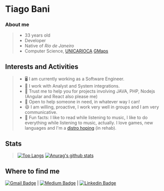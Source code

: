 # Tiago Bani 
### About me 

> * 33 years old
> * Developer
> * Native of *Rio de Janeiro*
> * Computer Science, 
[UNICARIOCA](https://unicarioca.edu.br/)
[GMaps](https://www.google.com.br/maps/place/UniCarioca/@-22.926347,-43.2119852,17z/data=!3m1!4b1!4m5!3m4!1s0x997fb24a7ef231:0x548e9e1c757e54dc!8m2!3d-22.926352!4d-43.2097965)

## Interests and Activities

> - :desktop_computer: I am currently working as a Software Engineer.
> - 🌱 I work with Analyst and System integrations.
> - 👯 Trust me to help you for projects involving JAVA, PHP, Nodejs (Angular and React also please me)
> - 💬 Open to help someone in need, in whatever way I can!
> - 😄 I am willing, proactive, I work very well in groups and I am very communicative.
> - :clown_face: Fun facts: I like to read while listening to music, I like to do everything while listening to music, actually. I love games, new languages and I'm a [distro hoping](https://www.urbandictionary.com/define.php?term=distrohopper) (in rehab). 

## Stats

> [![Top Langs](https://github-readme-stats.vercel.app/api/top-langs/?username=tiagobani&exclude_repo=portfolio-tcb,tiagobani.github.io&show_icons=true&hide=html,teX&theme=dracula)](https://github.com/anuraghazra/github-readme-stats) [![Anurag's github stats](https://github-readme-stats.vercel.app/api?username=tiagobani&show_icons=true&theme=dracula)](https://github.com/anuraghazra/github-readme-stats) 

## Where to find me

[![Gmail Badge](https://img.shields.io/badge/-tiagobani01@gmail.com-c14438?style=flat-square&logo=Gmail&logoColor=white&link=mailto:tiagobani01@gmail.com)](mailto:tiagobani01@gmail.com) | [![Medium Badge](https://img.shields.io/badge/-tiago.bani01-black?style=flat-square&logo=Medium&logoColor=white&link=https://medium.com/@tiago.bani01)](https://medium.com/@tiago.bani01) | [![Linkedin Badge](https://img.shields.io/badge/-TiagoBani-blue?style=flat-square&logo=Linkedin&logoColor=white&link=https://www.linkedin.com/in/tiago-bani-1b8b184a/)](https://www.linkedin.com/in/tiago-bani-1b8b184a/)


<!--
**TiagoBani/tiagobani** is a ✨ _special_ ✨ repository because its `README.md` (this file) appears on your GitHub profile.

Here are some ideas to get you started:

- 🔭 I’m currently working on ...
- 🌱 I’m currently learning ...
- 👯 I’m looking to collaborate on ...
- 🤔 I’m looking for help with ...
- 💬 Ask me about ...
- 📫 How to reach me: ...
- 😄 Pronouns: ...
- ⚡ Fun fact: ...
-->
